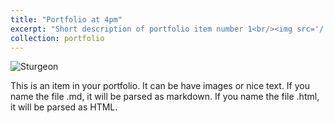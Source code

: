 ```yaml
---
title: "Portfolio at 4pm"
excerpt: "Short description of portfolio item number 1<br/><img src='/.github.io/images/sturgeon.png/'>"
collection: portfolio
---
```

<!--img src="https://github.com/KyleBreault/.github.io/blob/master/images/DARYL.png"> -->
<!-- ![Sturgeon](/images/sturgeon.png/) -->

<img src="{{ '/images/sturgeon.png' | relative_url }}" alt="Sturgeon">

This is an item in your portfolio. It can be have images or nice text. If you name the file .md, it will be parsed as markdown. If you name the file .html, it will be parsed as HTML. 
